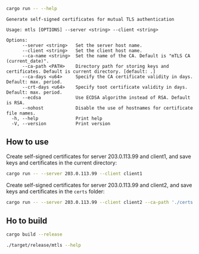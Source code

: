 ```bash
cargo run -- --help
```
```
Generate self-signed certificates for mutual TLS authentication

Usage: mtls [OPTIONS] --server <string> --client <string>

Options:
      --server <string>   Set the server host name.
      --client <string>   Set the client host name.
      --ca-name <string>  Set the name of the CA. Default is "mTLS CA (current_date)".
      --ca-path <PATH>    Directory path for storing keys and certificates. Default is current directory. [default: .]
      --ca-days <u64>     Specify the CA certificate validity in days. Default: max. period.
      --crt-days <u64>    Specify toot certificate validity in days. Default: max. period.
      --ecdsa             Use ECDSA algorithm instead of RSA. Default is RSA.
      --nohost            Disable the use of hostnames for certificate file names.
  -h, --help              Print help
  -V, --version           Print version
```

## How to use

Create self-signed certificates for server 203.0.113.99 and client1, and save keys and certificates in the current directory:
```bash
cargo run -- --server 203.0.113.99 --client client1
```
Create self-signed certificates for server 203.0.113.99 and client2, and save keys and certificates in the `certs` folder:
```bash
cargo run -- --server 203.0.113.99 --client client2 --ca-path './certs'
```

## Ho to build

```bash
cargo build --release
```
```bash
./target/release/mtls --help
```
